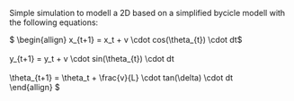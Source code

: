 Simple simulation to modell a 2D based on a simplified bycicle modell with the following equations: <br />

$
\begin{allign}
x_{t+1} = x_t + v \cdot cos(\theta_{t}) \cdot dt$ <br />
<br />
y_{t+1} = y_t + v \cdot sin(\theta_{t}) \cdot dt <br />
<br />
\theta_{t+1} = \theta_t + \frac{v}{L} \cdot tan(\delta) \cdot dt <br />
\end{allign}
$


